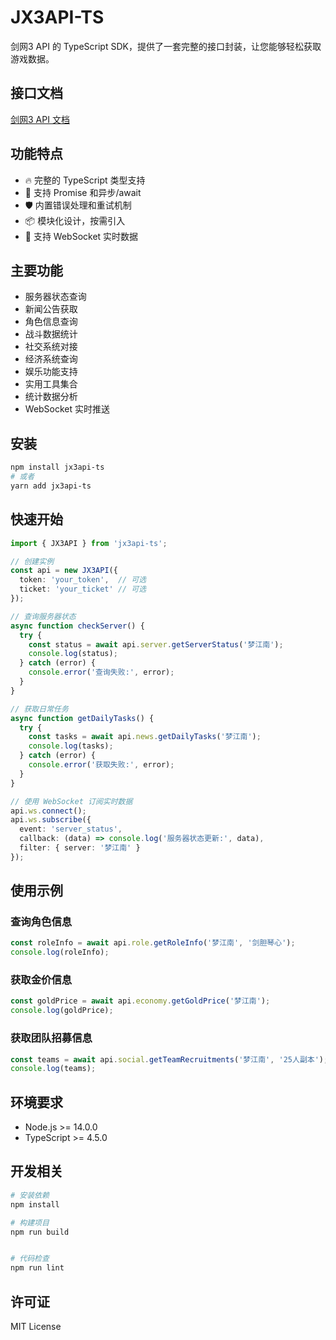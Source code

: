 # JX3API-TS

剑网3 API 的 TypeScript SDK，提供了一套完整的接口封装，让您能够轻松获取游戏数据。

## 接口文档

[剑网3 API 文档](https://jx3api.com/)

## 功能特点

- 🔥 完整的 TypeScript 类型支持
- 🚀 支持 Promise 和异步/await
- 🛡️ 内置错误处理和重试机制
- 📦 模块化设计，按需引入
- 🔌 支持 WebSocket 实时数据

## 主要功能

- 服务器状态查询
- 新闻公告获取
- 角色信息查询
- 战斗数据统计
- 社交系统对接
- 经济系统查询
- 娱乐功能支持
- 实用工具集合
- 统计数据分析
- WebSocket 实时推送

## 安装

```bash
npm install jx3api-ts
# 或者
yarn add jx3api-ts
```

## 快速开始

```typescript
import { JX3API } from 'jx3api-ts';

// 创建实例
const api = new JX3API({
  token: 'your_token',  // 可选
  ticket: 'your_ticket' // 可选
});

// 查询服务器状态
async function checkServer() {
  try {
    const status = await api.server.getServerStatus('梦江南');
    console.log(status);
  } catch (error) {
    console.error('查询失败:', error);
  }
}

// 获取日常任务
async function getDailyTasks() {
  try {
    const tasks = await api.news.getDailyTasks('梦江南');
    console.log(tasks);
  } catch (error) {
    console.error('获取失败:', error);
  }
}

// 使用 WebSocket 订阅实时数据
api.ws.connect();
api.ws.subscribe({
  event: 'server_status',
  callback: (data) => console.log('服务器状态更新:', data),
  filter: { server: '梦江南' }
});
```

## 使用示例

### 查询角色信息

```typescript
const roleInfo = await api.role.getRoleInfo('梦江南', '剑胆琴心');
console.log(roleInfo);
```

### 获取金价信息

```typescript
const goldPrice = await api.economy.getGoldPrice('梦江南');
console.log(goldPrice);
```

### 获取团队招募信息

```typescript
const teams = await api.social.getTeamRecruitments('梦江南', '25人副本');
console.log(teams);
```

## 环境要求

- Node.js >= 14.0.0
- TypeScript >= 4.5.0

## 开发相关

```bash
# 安装依赖
npm install

# 构建项目
npm run build


# 代码检查
npm run lint
```

## 许可证

MIT License 